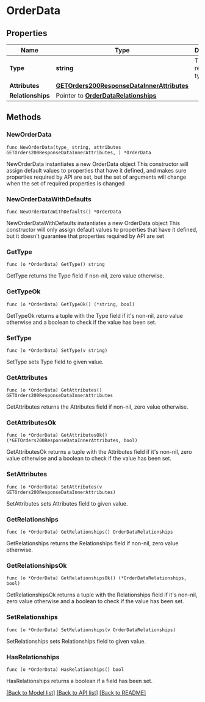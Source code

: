 # OrderData

## Properties

Name | Type | Description | Notes
------------ | ------------- | ------------- | -------------
**Type** | **string** | The resource&#39;s type | [default to "orders"]
**Attributes** | [**GETOrders200ResponseDataInnerAttributes**](GETOrders200ResponseDataInnerAttributes.md) |  | 
**Relationships** | Pointer to [**OrderDataRelationships**](OrderDataRelationships.md) |  | [optional] 

## Methods

### NewOrderData

`func NewOrderData(type_ string, attributes GETOrders200ResponseDataInnerAttributes, ) *OrderData`

NewOrderData instantiates a new OrderData object
This constructor will assign default values to properties that have it defined,
and makes sure properties required by API are set, but the set of arguments
will change when the set of required properties is changed

### NewOrderDataWithDefaults

`func NewOrderDataWithDefaults() *OrderData`

NewOrderDataWithDefaults instantiates a new OrderData object
This constructor will only assign default values to properties that have it defined,
but it doesn't guarantee that properties required by API are set

### GetType

`func (o *OrderData) GetType() string`

GetType returns the Type field if non-nil, zero value otherwise.

### GetTypeOk

`func (o *OrderData) GetTypeOk() (*string, bool)`

GetTypeOk returns a tuple with the Type field if it's non-nil, zero value otherwise
and a boolean to check if the value has been set.

### SetType

`func (o *OrderData) SetType(v string)`

SetType sets Type field to given value.


### GetAttributes

`func (o *OrderData) GetAttributes() GETOrders200ResponseDataInnerAttributes`

GetAttributes returns the Attributes field if non-nil, zero value otherwise.

### GetAttributesOk

`func (o *OrderData) GetAttributesOk() (*GETOrders200ResponseDataInnerAttributes, bool)`

GetAttributesOk returns a tuple with the Attributes field if it's non-nil, zero value otherwise
and a boolean to check if the value has been set.

### SetAttributes

`func (o *OrderData) SetAttributes(v GETOrders200ResponseDataInnerAttributes)`

SetAttributes sets Attributes field to given value.


### GetRelationships

`func (o *OrderData) GetRelationships() OrderDataRelationships`

GetRelationships returns the Relationships field if non-nil, zero value otherwise.

### GetRelationshipsOk

`func (o *OrderData) GetRelationshipsOk() (*OrderDataRelationships, bool)`

GetRelationshipsOk returns a tuple with the Relationships field if it's non-nil, zero value otherwise
and a boolean to check if the value has been set.

### SetRelationships

`func (o *OrderData) SetRelationships(v OrderDataRelationships)`

SetRelationships sets Relationships field to given value.

### HasRelationships

`func (o *OrderData) HasRelationships() bool`

HasRelationships returns a boolean if a field has been set.


[[Back to Model list]](../README.md#documentation-for-models) [[Back to API list]](../README.md#documentation-for-api-endpoints) [[Back to README]](../README.md)


